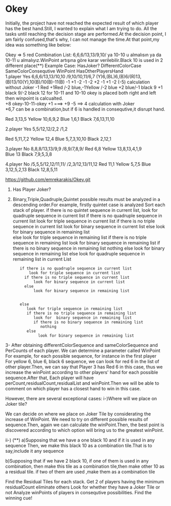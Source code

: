 # Okey
Initially, the project have not reached the expected result of which player has the best hand.Still, I wanted to explain what I am trying to do.
All the tasks until reaching the decision stage are performed.At the decision point, I am fairly confused,that's why, I can not manage the time.At that point,my idea was something like below:


Okey => 5 red
Combination List: 6,6,6/13,13/9,10/  ya 10-10 u almalısın ya da 10-11 u almalıyız.WinPoint artışına göre karar verilebilir.Black 10 is used in 2 different place(**)
Example Case:                           HasJoker?               DifferentColorCase                     SameColorConsequtive                    WinPoint                                                                HasOtherPlayersHand    
1.player                                    Yes                  6,6,6/13,13/10,10                       /9,10/10,11/6,7                                                                                                (Y)6,(BL)6,(B)6/(R)13,(B)13/10(Y),10(B)/10(B)-11(B)
                                                                                                                                              -1 +1 -2 -1 -2 +2 -1 +1 -2 (-5) calculation without Joker                                          -1 Red +1Red /-2 blue,-1Yellow /-2 blue +2 blue/-1 black 9 +1 black 9/-2 black 12
																																			   for 10-11 and 10-10 okey is placed both right and left then winpoint is calcualted.	
                                                                                                                                               +8 okey-10-11-okey +1 ===> 
                                                                                                                                               			+9 -5 ==> 4 calculation with Joker																																   
																								*6,7 can be a combination,but if 6 is handled in consequtive,it disrupt hand.																			  
																																														  
Red 3,13,5
Yellow 10,6,9,2
Blue 1,6,1
Black 7,6,13,11,10

2.player                                   Yes                    5,5/12,12/2,2                            /1,2

Red 5,11,7,2
Yellow 12,4
Blue 5,7,3,10,10
Black 2,12,1


3.player 								   No                      8,8,8/13,13/9,9                           /8,9/7,8,9/
Red 6,8
Yellow 13,8,13,4,1,9                                                      
Blue 13
Black 7,9,5,3,8

4.player                                   No                      /5,5,5/12,12/11,11/                         /2,3/12,13/11,12
Red 11,1
Yellow 5,7,5
Blue 3,12,5,2,13
Black  12,8,5,11



https://github.com/emrekarakis/Okey.git
1) Has Player Joker?
2) Binary,Triple,Quadruple,Quintet  possible results must be analyzed in a descending order.For example, firstly quintet case is analyzed 
Sort each stack of player.
if there is no quintet sequence in current list,
       look for quadruple sequence in current list
	   if there is no quadruple sequence in current list 
	       look for triple sequence in current list 
           if there is no triple sequence in current list 
                look for binary sequence in current list
           else 
                look for binary sequence in remaining list 		   
		else 
		   look for triple sequence in remaining list 
		   if there is no triple sequence in remaining list 
		      look for  binary sequence in remaining list
			  if there is no binary sequence in remaining list
			       nothing
		   else 
		       look for binary sequence in remaining list 
else
       look for quadruple sequence in remaining list in current List
       
          if there is no quadruple sequence in current list 
	          look for triple sequence in current list 
            if there is no triple sequence in current list 
                look for binary sequence in current list
            else 
                look for binary sequence in remaining list 	


          else 
		     look for triple sequence in remaining list 
		     if there is no triple sequence in remaining list 
		        look for  binary sequence in remaining list
			    if there is no binary sequence in remaining list
			       nothing
		     else 
		          look for binary sequence in remaining list 
				  
				  


3- After obtaining differentColorSequence and sameColorSequence and PerCounts of each player. 
We can determine a parameter called WinPoint 
For example, for each possible sequence, for instance in the first player				  
For yellow 6, blue 6, black 6 sequence, we can look for red 6 in the list  of other player.Then, we can say that 
Player 3 has Red 6 in this case,  thus we increase the winPoint  according to other players' hand for each possible sequence.After that,
Each player will have perCount,residualCount,residualList and winPoint.Then we will be able to comment on which player has a closest hand to win in this case.


However, there are several exceptional cases:
i-)Where will we place on Joker tile?

We can decide on where we place on Joker Tile by considerating the increase of WinPoint.
We need to try on different possible results of sequence.Then, again we can calculate the winPoint.Then, the best point is discovered according to which option will bring us to the greatest winPoint.



ii-) (**)
  a)Supposing that we have a one black 10 and if it is used in any sequence 
  Then, we make this black 10 as a combination tile.That is to say,include it any sequence 
  
  b)Supposing that if we have 2 black 10, if one of them is  used in any combination, then make this tile as a combination tile,then make other 10 as a residual tile.
    if two of them are used ,make them as a combination tile
	
Find the Residual Tiles for each stack.
Get 2 of players having the minimum residualCount eliminate others
Look for whether they have a Joker Tile  or not 
Analyze winPoints of players in consequtive possibilities.
Find the winning cue!

 
 




